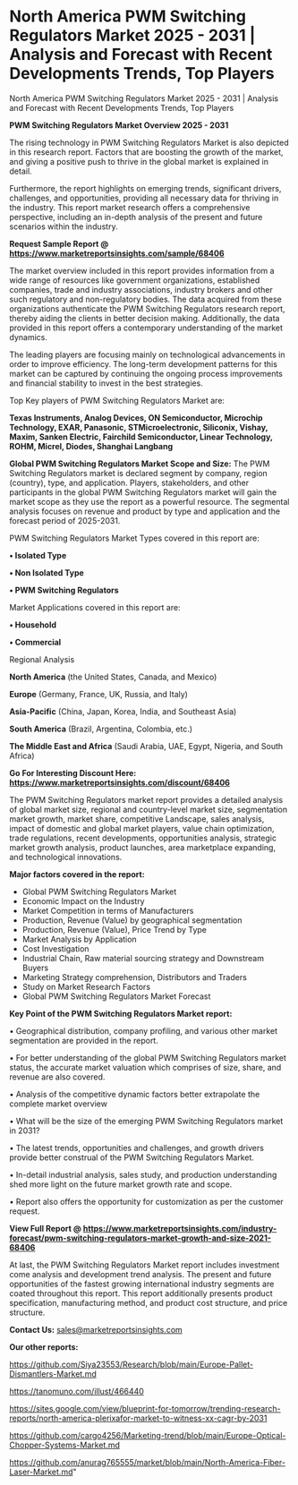# North America PWM Switching Regulators Market 2025 - 2031 | Analysis and Forecast with Recent Developments Trends, Top Players
North America PWM Switching Regulators Market 2025 - 2031 | Analysis and Forecast with Recent Developments Trends, Top Players

<Strong> PWM Switching Regulators Market Overview 2025 - 2031</strong>

The rising technology in PWM Switching Regulators Market is also depicted in this research report. Factors that are boosting the growth of the market, and giving a positive push to thrive in the global market is explained in detail.

Furthermore, the report highlights on emerging trends, significant drivers, challenges, and opportunities, providing all necessary data for thriving in the industry. This report market research offers a comprehensive perspective, including an in-depth analysis of the present and future scenarios within the industry.

<strong>Request Sample Report @ <a href=https://www.marketreportsinsights.com/sample/68406>https://www.marketreportsinsights.com/sample/68406</a></strong>

The market overview included in this report provides information from a wide range of resources like government organizations, established companies, trade and industry associations, industry brokers and other such regulatory and non-regulatory bodies. The data acquired from these organizations authenticate the PWM Switching Regulators research report, thereby aiding the clients in better decision making. Additionally, the data provided in this report offers a contemporary understanding of the market dynamics.

The leading players are focusing mainly on technological advancements in order to improve efficiency. The long-term development patterns for this market can be captured by continuing the ongoing process improvements and financial stability to invest in the best strategies.

Top Key players of PWM Switching Regulators Market are:

<strong>Texas Instruments, Analog Devices, ON Semiconductor, Microchip Technology, EXAR, Panasonic, STMicroelectronic, Siliconix, Vishay, Maxim, Sanken Electric, Fairchild Semiconductor, Linear Technology, ROHM, Micrel, Diodes, Shanghai Langbang</strong>

<strong><b>Global PWM Switching Regulators Market Scope and Size:</b></strong>
The PWM Switching Regulators market is declared segment by company, region (country), type, and application. Players, stakeholders, and other participants in the global PWM Switching Regulators market will gain the market scope as they use the report as a powerful resource. The segmental analysis focuses on revenue and product by type and application and the forecast period of 2025-2031.

PWM Switching Regulators Market Types covered in this report are:

<strong>• Isolated Type

• Non Isolated Type

• PWM Switching Regulators</strong>

Market Applications covered in this report are:

<strong>• Household

• Commercial</strong> 

Regional Analysis

<strong>North America</strong> (the United States, Canada, and Mexico)

<strong>Europe</strong> (Germany, France, UK, Russia, and Italy)

<strong>Asia-Pacific</strong> (China, Japan, Korea, India, and Southeast Asia)

<strong>South America</strong> (Brazil, Argentina, Colombia, etc.)

<strong>The Middle East and Africa</strong> (Saudi Arabia, UAE, Egypt, Nigeria, and South Africa)

<strong>Go For Interesting Discount Here: <a href=https://www.marketreportsinsights.com/discount/68406>https://www.marketreportsinsights.com/discount/68406</a></strong>

The PWM Switching Regulators market report provides a detailed analysis of global market size, regional and country-level market size, segmentation market growth, market share, competitive Landscape, sales analysis, impact of domestic and global market players, value chain optimization, trade regulations, recent developments, opportunities analysis, strategic market growth analysis, product launches, area marketplace expanding, and technological innovations.

<strong><b>Major factors covered in the report:</b></strong>
<ul>
  <li>Global PWM Switching Regulators Market </li>
  <li>Economic Impact on the Industry</li>
  <li>Market Competition in terms of Manufacturers</li>
  <li>Production, Revenue (Value) by geographical segmentation</li>
  <li>Production, Revenue (Value), Price Trend by Type</li>
  <li>Market Analysis by Application</li>
  <li>Cost Investigation</li>
  <li>Industrial Chain, Raw material sourcing strategy and Downstream Buyers</li>
  <li>Marketing Strategy comprehension, Distributors and Traders</li>
  <li>Study on Market Research Factors</li>
  <li>Global PWM Switching Regulators Market Forecast</li>
</ul>

<strong><b>Key Point of the PWM Switching Regulators Market report:</b></strong>

• Geographical distribution, company profiling, and various other market segmentation are provided in the report.

• For better understanding of the global PWM Switching Regulators market status, the accurate market valuation which comprises of size, share, and revenue are also covered.

• Analysis of the competitive dynamic factors better extrapolate the complete market overview

• What will be the size of the emerging PWM Switching Regulators market in 2031?

• The latest trends, opportunities and challenges, and growth drivers provide better construal of the PWM Switching Regulators Market.

• In-detail industrial analysis, sales study, and production understanding shed more light on the future market growth rate and scope.

• Report also offers the opportunity for customization as per the customer request.

<strong><b>View Full Report @ <a href=https://www.marketreportsinsights.com/industry-forecast/pwm-switching-regulators-market-growth-and-size-2021-68406>https://www.marketreportsinsights.com/industry-forecast/pwm-switching-regulators-market-growth-and-size-2021-68406</a></b></strong>


At last, the PWM Switching Regulators Market report includes investment come analysis and development trend analysis. The present and future opportunities of the fastest growing international industry segments are coated throughout this report. This report additionally presents product specification, manufacturing method, and product cost structure, and price structure.

<strong>Contact Us:</strong>
sales@marketreportsinsights.com

<strong>Our other reports:</strong>

<a href=https://github.com/Siya23553/Research/blob/main/Europe-Pallet-Dismantlers-Market.md>https://github.com/Siya23553/Research/blob/main/Europe-Pallet-Dismantlers-Market.md</a>

<a href=https://tanomuno.com/illust/466440>https://tanomuno.com/illust/466440</a>

<a href=https://sites.google.com/view/blueprint-for-tomorrow/trending-research-reports/north-america-plerixafor-market-to-witness-xx-cagr-by-2031>https://sites.google.com/view/blueprint-for-tomorrow/trending-research-reports/north-america-plerixafor-market-to-witness-xx-cagr-by-2031</a>

<a href=https://github.com/cargo4256/Marketing-trend/blob/main/Europe-Optical-Chopper-Systems-Market.md>https://github.com/cargo4256/Marketing-trend/blob/main/Europe-Optical-Chopper-Systems-Market.md</a>

<a href=https://github.com/anurag765555/market/blob/main/North-America-Fiber-Laser-Market.md>https://github.com/anurag765555/market/blob/main/North-America-Fiber-Laser-Market.md</a>"
